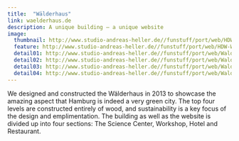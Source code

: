 ```yaml
---
title:  "Wälderhaus"
link: waelderhaus.de
description: A unique building – a unique website
image:
  thumbnail: http://www.studio-andreas-heller.de//funstuff/port/web/HDW-Web-Responsive-thumb.jpg
  feature: http://www.studio-andreas-heller.de//funstuff/port/web/HDW-Web-Responsive.jpg
  detail01: http://www.studio-andreas-heller.de//funstuff/port/web/Wald/wald-detail-01.jpg
  detail02: http://www.studio-andreas-heller.de//funstuff/port/web/Wald/wald-detail-02.jpg
  detail03: http://www.studio-andreas-heller.de//funstuff/port/web/Wald/wald-detail-03.jpg
  detail04: http://www.studio-andreas-heller.de//funstuff/port/web/Wald/wald-detail-04.jpg
---
```

We designed and constructed the Wälderhaus in 2013 to showcase the amazing aspect that Hamburg is indeed a very green city. The top four levels are constructed entirely of wood, and sustainability is a key focus of the design and emplimentation. The building as well as the website is divided up into four sections: The Science Center, Workshop, Hotel and Restaurant.
